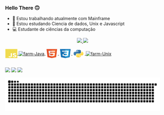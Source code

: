 ### Hello There  🙃

- 🔭 Estou trabalhando atualmente com Mainframe
- 🌱 Estou estudando Ciencia de dados, Unix e Javascript
- 💻 Estudante de ciências da computação


<div align="center">
  <a href="https://www.linkedin.com/in/lucas-zornoff-8118a411b/">
  <img height="180em" src="https://github-readme-stats.vercel.app/api?username=LucasZornoff&show_icons=true&theme=merko&include_all_commits=true&count_private=true"/>
  <img height="180em" src="https://github-readme-stats.vercel.app/api/top-langs/?username=LucasZornoff&layout=compact&langs_count=7&theme=merko"/>
</div>
  
  <div style="display: inline_block"><br>
  <img align="center" alt="farm-Js" height="30" width="40" src="https://raw.githubusercontent.com/devicons/devicon/master/icons/javascript/javascript-plain.svg">
  <img align="center" alt="farm-Java" height="30" width="40" src="https://cdn.jsdelivr.net/gh/devicons/devicon/icons/java/java-plain-wordmark.svg">
  <img align="center" alt="farm-HTML" height="30" width="40" src="https://raw.githubusercontent.com/devicons/devicon/master/icons/html5/html5-original.svg">
  <img align="center" alt="farm-CSS" height="30" width="40" src="https://raw.githubusercontent.com/devicons/devicon/master/icons/css3/css3-original.svg">
  <img align="center" alt="farm-Python" height="30" width="40" src="https://raw.githubusercontent.com/devicons/devicon/master/icons/python/python-original.svg">
  <img align="center" alt="farm-Unix" height="30" width="40" src="https://cdn.jsdelivr.net/gh/devicons/devicon/icons/unix/unix-original.svg">
  <!-- <img align="right" alt="farm-pic" height="150" style="border-radius:50px;" src="https://i.picasion.com/pic91/e0110762dc62408ccb0dc936854e332d.gif"> -->
    
</div>
  
  ##
  
  <div> 
  <a href="https://www.instagram.com/mee.lucas/" target="_blank"><img src="https://img.shields.io/badge/-Instagram-%23E4405F?style=for-the-badge&logo=instagram&logoColor=white" target="_blank"></a>
  <a href = "mailto:LucasZornoffClal"><img src="https://img.shields.io/badge/Gmail-D14836?style=for-the-badge&logo=gmail&logoColor=white" target="_blank"></a>
  <a href="https://www.linkedin.com/in/lucas-zornoff-8118a411b/" target="_blank"><img src="https://img.shields.io/badge/-LinkedIn-%230077B5?style=for-the-badge&logo=linkedin&logoColor=white" target="_blank"></a> 
 
  ![Snake animation](https://github.com/LucasZornoff/LucasZornoff/blob/output/github-contribution-grid-snake.svg)
 
</div>
